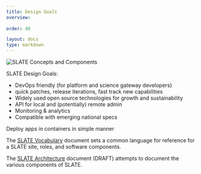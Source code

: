 ```yaml
---
title: Design Goals
overview: 
              
order: 40

layout: docs
type: markdown
---
```

<img class="landing-image pull-left" src="{{home}}/img/slate_concepts.png" alt="SLATE Concepts and Components">

SLATE Design Goals:
* DevOps friendly (for platform and science gateway developers)
* quick patches, release iterations, fast track new capabilities
* Widely used open source technologies for growth and sustainability
* API for local and (potentially) remote admin
* Monitoring & analytics
* Compatible with emerging national specs

Deploy apps in containers in simple manner

The [SLATE Vocabulary](https://docs.google.com/document/d/1tDWsV5EN7ZJP3UlJ3qxSrhK0Sp-f-9Qv7cL2guCkRgM/edit?usp=sharing) document sets a common language for reference for a SLATE site, roles, and software components. 

The [SLATE Architecture](https://docs.google.com/document/d/18F1qV3WGmcz7fxr95aCUAgR-_qqz1iQEAMF-AFTsuoE/edit?usp=sharing) document (DRAFT) attempts to document the various components of SLATE.
